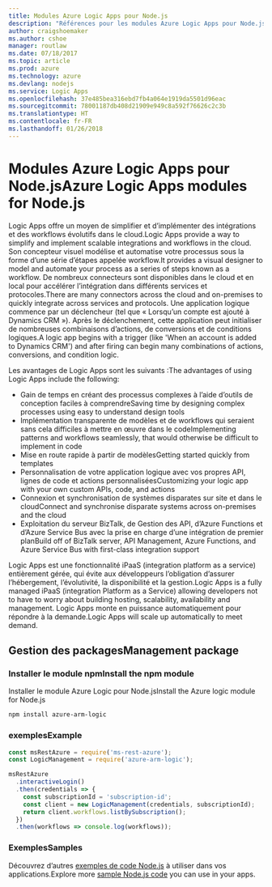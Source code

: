 ```yaml
---
title: Modules Azure Logic Apps pour Node.js
description: "Références pour les modules Azure Logic Apps pour Node.js"
author: craigshoemaker
ms.author: cshoe
manager: routlaw
ms.date: 07/18/2017
ms.topic: article
ms.prod: azure
ms.technology: azure
ms.devlang: nodejs
ms.service: Logic Apps
ms.openlocfilehash: 37e485bea316ebd7fb4a064e1919da5501d96eac
ms.sourcegitcommit: 78001187db408d21909e949c8a592f76626c2c3b
ms.translationtype: HT
ms.contentlocale: fr-FR
ms.lasthandoff: 01/26/2018
---
```

# <a name="azure-logic-apps-modules-for-nodejs"></a><span data-ttu-id="06c8f-103">Modules Azure Logic Apps pour Node.js</span><span class="sxs-lookup"><span data-stu-id="06c8f-103">Azure Logic Apps modules for Node.js</span></span>

<span data-ttu-id="06c8f-104">Logic Apps offre un moyen de simplifier et d’implémenter des intégrations et des workflows évolutifs dans le cloud.</span><span class="sxs-lookup"><span data-stu-id="06c8f-104">Logic Apps provide a way to simplify and implement scalable integrations and workflows in the cloud.</span></span> <span data-ttu-id="06c8f-105">Son concepteur visuel modélise et automatise votre processus sous la forme d’une série d’étapes appelée workflow.</span><span class="sxs-lookup"><span data-stu-id="06c8f-105">It provides a visual designer to model and automate your process as a series of steps known as a workflow.</span></span> <span data-ttu-id="06c8f-106">De nombreux connecteurs sont disponibles dans le cloud et en local pour accélérer l’intégration dans différents services et protocoles.</span><span class="sxs-lookup"><span data-stu-id="06c8f-106">There are many connectors across the cloud and on-premises to quickly integrate across services and protocols.</span></span> <span data-ttu-id="06c8f-107">Une application logique commence par un déclencheur (tel que « Lorsqu’un compte est ajouté à Dynamics CRM »). Après le déclenchement, cette application peut initialiser de nombreuses combinaisons d’actions, de conversions et de conditions logiques.</span><span class="sxs-lookup"><span data-stu-id="06c8f-107">A logic app begins with a trigger (like 'When an account is added to Dynamics CRM') and after firing can begin many combinations of actions, conversions, and condition logic.</span></span>

<span data-ttu-id="06c8f-108">Les avantages de Logic Apps sont les suivants :</span><span class="sxs-lookup"><span data-stu-id="06c8f-108">The advantages of using Logic Apps include the following:</span></span>
- <span data-ttu-id="06c8f-109">Gain de temps en créant des processus complexes à l’aide d’outils de conception faciles à comprendre</span><span class="sxs-lookup"><span data-stu-id="06c8f-109">Saving time by designing complex processes using easy to understand design tools</span></span>
- <span data-ttu-id="06c8f-110">Implémentation transparente de modèles et de workflows qui seraient sans cela difficiles à mettre en œuvre dans le code</span><span class="sxs-lookup"><span data-stu-id="06c8f-110">Implementing patterns and workflows seamlessly, that would otherwise be difficult to implement in code</span></span>
- <span data-ttu-id="06c8f-111">Mise en route rapide à partir de modèles</span><span class="sxs-lookup"><span data-stu-id="06c8f-111">Getting started quickly from templates</span></span>
- <span data-ttu-id="06c8f-112">Personnalisation de votre application logique avec vos propres API, lignes de code et actions personnalisées</span><span class="sxs-lookup"><span data-stu-id="06c8f-112">Customizing your logic app with your own custom APIs, code, and actions</span></span>
- <span data-ttu-id="06c8f-113">Connexion et synchronisation de systèmes disparates sur site et dans le cloud</span><span class="sxs-lookup"><span data-stu-id="06c8f-113">Connect and synchronise disparate systems across on-premises and the cloud</span></span>
- <span data-ttu-id="06c8f-114">Exploitation du serveur BizTalk, de Gestion des API, d’Azure Functions et d’Azure Service Bus avec la prise en charge d’une intégration de premier plan</span><span class="sxs-lookup"><span data-stu-id="06c8f-114">Build off of BizTalk server, API Management, Azure Functions, and Azure Service Bus with first-class integration support</span></span>

<span data-ttu-id="06c8f-115">Logic Apps est une fonctionnalité iPaaS (integration platform as a service) entièrement gérée, qui évite aux développeurs l’obligation d’assurer l’hébergement, l’évolutivité, la disponibilité et la gestion.</span><span class="sxs-lookup"><span data-stu-id="06c8f-115">Logic Apps is a fully managed iPaaS (integration Platform as a Service) allowing developers not to have to worry about building hosting, scalability, availability and management.</span></span> <span data-ttu-id="06c8f-116">Logic Apps monte en puissance automatiquement pour répondre à la demande.</span><span class="sxs-lookup"><span data-stu-id="06c8f-116">Logic Apps will scale up automatically to meet demand.</span></span>

## <a name="management-package"></a><span data-ttu-id="06c8f-117">Gestion des packages</span><span class="sxs-lookup"><span data-stu-id="06c8f-117">Management package</span></span>

### <a name="install-the-npm-module"></a><span data-ttu-id="06c8f-118">Installer le module npm</span><span class="sxs-lookup"><span data-stu-id="06c8f-118">Install the npm module</span></span>

<span data-ttu-id="06c8f-119">Installer le module Azure Logic pour Node.js</span><span class="sxs-lookup"><span data-stu-id="06c8f-119">Install the Azure logic module for Node.js</span></span>

```bash
npm install azure-arm-logic
```

### <a name="example"></a><span data-ttu-id="06c8f-120">exemples</span><span class="sxs-lookup"><span data-stu-id="06c8f-120">Example</span></span>

```javascript
const msRestAzure = require('ms-rest-azure');
const LogicManagement = require('azure-arm-logic');

msRestAzure
  .interactiveLogin()
  .then(credentials => {
    const subscriptionId = 'subscription-id';
    const client = new LogicManagement(credentials, subscriptionId);
    return client.workflows.listBySubscription();
  })
  .then(workflows => console.log(workflows));
```

### <a name="samples"></a><span data-ttu-id="06c8f-121">Exemples</span><span class="sxs-lookup"><span data-stu-id="06c8f-121">Samples</span></span>

<span data-ttu-id="06c8f-122">Découvrez d’autres [exemples de code Node.js](https://azure.microsoft.com/resources/samples/?platform=nodejs) à utiliser dans vos applications.</span><span class="sxs-lookup"><span data-stu-id="06c8f-122">Explore more [sample Node.js code](https://azure.microsoft.com/resources/samples/?platform=nodejs) you can use in your apps.</span></span>
